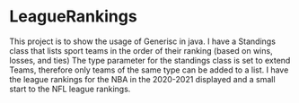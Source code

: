 # LeagueRankings

This project is to show the usage of Generisc in java.
I have a Standings class that lists sport teams in the order of their ranking (based on wins, losses, and ties)
The type parameter for the standings class is set to extend Teams, therefore only teams of the same type can be added to a list.
I have the league rankings for the NBA in the 2020-2021 displayed and a small start to the NFL league rankings.
